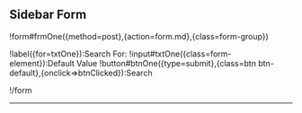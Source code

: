 ﻿---
copyright:
  start: 2021
  owner: Gateway Programming School, Inc.
view: MDS.TestSite.Mvc.IFormView
controller: MDS.TestSite.Mvc.FormController
---

## Sidebar Form

!form#frmOne({method=post},{action=form.md},{class=form-group})

!label({for=txtOne}):Search For:
!input#txtOne({class=form-element}):Default Value
!button#btnOne({type=submit},{class=btn btn-default},{onclick=>btnClicked}):Search

!/form

---